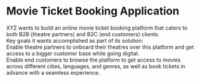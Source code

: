 # Movie Ticket Booking Application

XYZ wants to build an online movie ticket booking platform that caters to both B2B (theatre partners) and B2C (end customers) clients. </br>
   Key goals it wants accomplished as part of its solution:</br>
Enable theatre partners to onboard their theatres over this platform and get access to a bigger customer base while going digital.</br> 
Enable end customers to browse the platform to get access to movies across different cities, languages, and genres, as well as book tickets in advance with a seamless experience.</br>

